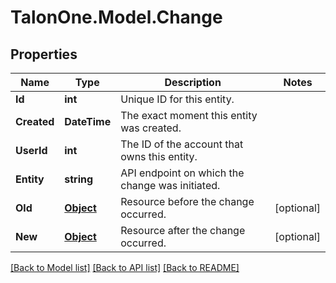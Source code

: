 
# TalonOne.Model.Change

## Properties

Name | Type | Description | Notes
------------ | ------------- | ------------- | -------------
**Id** | **int** | Unique ID for this entity. | 
**Created** | **DateTime** | The exact moment this entity was created. | 
**UserId** | **int** | The ID of the account that owns this entity. | 
**Entity** | **string** | API endpoint on which the change was initiated. | 
**Old** | [**Object**](.md) | Resource before the change occurred. | [optional] 
**New** | [**Object**](.md) | Resource after the change occurred. | [optional] 

[[Back to Model list]](../README.md#documentation-for-models)
[[Back to API list]](../README.md#documentation-for-api-endpoints)
[[Back to README]](../README.md)

